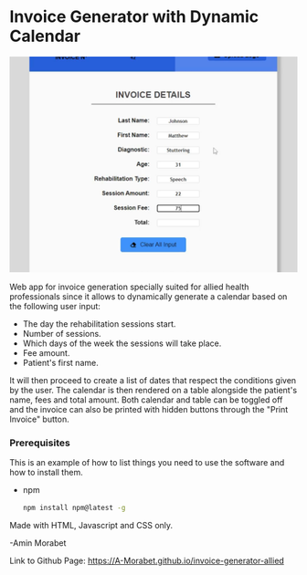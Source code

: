 # Invoice Generator with Dynamic Calendar


  
<img src="https://github.com/A-Morabet/invoice-generator-allied/blob/main/invoice2.png" width="600"/>



Web app for invoice generation specially suited
for allied health professionals since it allows to dynamically
generate a calendar based on the following user input:

- The day the rehabilitation sessions start.
- Number of sessions.
- Which days of the week the sessions will take place.
- Fee amount.
- Patient's first name.

It will then proceed to create a list of dates that respect the
conditions given by the user. The calendar is then rendered
on a table alongside the patient's name, fees and total amount.
Both calendar and table can be toggled off and the invoice can 
also be printed with hidden buttons through the "Print Invoice" button.

### Prerequisites

This is an example of how to list things you need to use the software and how to install them.
* npm
  ```sh
  npm install npm@latest -g
  ```


Made with HTML, Javascript and CSS only.

-Amin Morabet

Link to Github Page: https://A-Morabet.github.io/invoice-generator-allied
